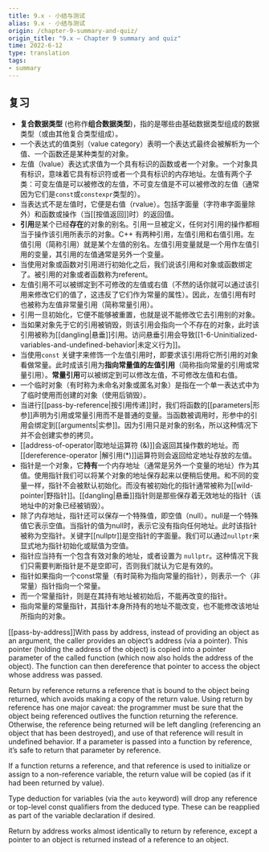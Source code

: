 ```yaml
---
title: 9.x - 小结与测试
alias: 9.x - 小结与测试
origin: /chapter-9-summary-and-quiz/
origin_title: "9.x — Chapter 9 summary and quiz"
time: 2022-6-12
type: translation
tags:
- summary
---
```


## 复习

- **复合数据类型** (也称作**组合数据类型**)，指的是哪些由基础数据类型组成的数据类型（或由其他复合类型组成）。
- 一个表达式的值类别（value category）表明一个表达式最终会被解析为一个值、一个函数还是某种类型的对象。
- 左值（lvalue）表达式求值为一个具有标识的函数或者一个对象。一个对象具有标识，意味着它具有标识符或者一个具有标识的内存地址。左值有两个子类：可变左值是可以被修改的左值，不可变左值是不可以被修改的左值（通常因为它们是`const`或`constexpr`类型的）。
- 当表达式不是左值时，它便是右值（rvalue）。包括字面量（字符串字面量除外）和函数或操作（当[[按值返回]]时）的返回值。
- **引用**是某个已经**存在**的对象的别名。引用一旦被定义，任何对引用的操作都相当于操作该引用所表示的对象。C++ 有两种引用，左值引用和右值引用。左值引用（简称引用）就是某个左值的别名。左值引用变量就是一个用作左值引用的变量，其引用的左值通常是另外一个变量。
- 当使用对象或函数对引用进行初始化之后，我们说该引用和对象或函数绑定了。被引用的对象或者函数称为referent。
- 左值引用不可以被绑定到不可修改的左值或右值（不然的话你就可以通过该引用来修改它们的值了，这违反了它们作为常量的属性）。因此，左值引用有时也被称为左值非常量引用（简称常量引用）。
- 引用一旦初始化，它便不能够被重置，也就是说不能修改它去引用别的对象。
- 当如果对象先于它的引用被销毁，则该引用会指向一个不存在的对象，此时该引用被称为[[dangling|悬垂]]引用。访问悬垂引用会导致[[1-6-Uninitialized-variables-and-undefined-behavior|未定义行为]]。
- 当使用`const` 关键字来修饰一个左值引用时，即要求该引用将它所引用的对象看做常量。此时成该引用为**指向常量值的左值引用**（简称指向常量的引用或常量引用）。**常量引用**可以被绑定到可以修改左值，不可修改左值和右值。
- 一个临时对象（有时称为未命名对象或匿名对象）是指在一个单一表达式中为了临时使用而创建的对象（使用后销毁）。
- 当进行[[pass-by-reference|按引用传递]]时，我们将函数的[[parameters|形参]]声明为引用或常量引用而不是普通的变量。当函数被调用时，形参中的引用会绑定到[[arguments|实参]]。因为引用只是对象的别名，所以这种情况下并不会创建实参的拷贝。
- [[address-of-operator|取地址运算符 (&)]]会返回其操作数的地址。而[[dereference-operator |解引用(*)]]运算符则会返回给定地址存放的左值。
- 指针是一个对象，它**持有**一个内存地址（通常是另外一个变量的地址）作为其值。使用指针我们可以将某个对象的地址保存起来以便稍后使用。和不同的变量一样，指针不会被默认初始化。而没有被初始化的指针通常被称为[[wild-pointer|野指针]]。[[dangling|悬垂]]指针则是那些保存着无效地址的指针（该地址中的对象已经被销毁）。
- 除了内存地址，指针还可以保存一个特殊值，即空值（null）。null是一个特殊值它表示空值。当指针的值为null时，表示它没有指向任何地址。此时该指针被称为空指针。关键字[[nullptr]]是空指针的字面量。我们可以通过`nullptr`来显式地为指针初始化或赋值为空值。
- 指针应当持有一个包含有效对象的地址，或者设置为 `nullptr`。这种情况下我们只需要判断指针是不是空即可，否则我们就认为它是有效的。
- 指针如果指向一个const常量（有时简称为指向常量的指针），则表示一个（非常量）指针指向一个常量。
- 而一个常量指针，则是在其持有地址被初始后，不能再改变的指针。
- 指向常量的常量指针，其指针本身所持有的地址不能改变，也不能修改该地址所指向的对象。

[[pass-by-address]]With pass by address, instead of providing an object as an argument, the caller provides an object’s address (via a pointer). This pointer (holding the address of the object) is copied into a pointer parameter of the called function (which now also holds the address of the object). The function can then dereference that pointer to access the object whose address was passed.

Return by reference returns a reference that is bound to the object being returned, which avoids making a copy of the return value. Using return by reference has one major caveat: the programmer must be sure that the object being referenced outlives the function returning the reference. Otherwise, the reference being returned will be left dangling (referencing an object that has been destroyed), and use of that reference will result in undefined behavior. If a parameter is passed into a function by reference, it’s safe to return that parameter by reference.

If a function returns a reference, and that reference is used to initialize or assign to a non-reference variable, the return value will be copied (as if it had been returned by value).

Type deduction for variables (via the `auto` keyword) will drop any reference or top-level const qualifiers from the deduced type. These can be reapplied as part of the variable declaration if desired.

Return by address works almost identically to return by reference, except a pointer to an object is returned instead of a reference to an object.